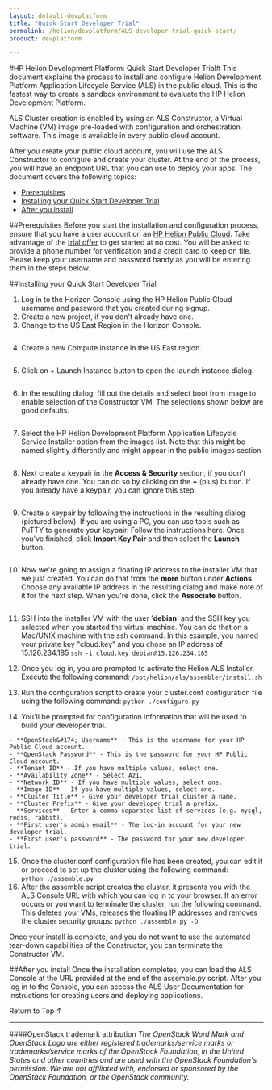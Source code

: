 ```yaml
---
layout: default-devplatform
title: "Quick Start Developer Trial"
permalink: /helion/devplatform/ALS-developer-trial-quick-start/
product: devplatform

---
```

<!--UNDER REVISION-->

#HP Helion Development Platform: Quick Start Developer Trial#
<a name="top"></a>
This document explains the process to install and configure Helion Development Platform Application Lifecycle Service (ALS) in the public cloud. This is the fastest way to create a sandbox environment to evaluate the HP Helion Development Platform.

ALS Cluster creation is enabled by using an ALS Constructor, a Virtual Machine (VM) image pre-loaded with configuration and orchestration software.  This image is available in every public cloud account.

After you create your public cloud account, you will use the ALS Constructor to configure and create your cluster.  At the end of the process, you will have an endpoint URL that you can use to deploy your apps.
The document covers the following topics:

- <a href="#pre">Prerequisites</a>
- <a href="#install">Installing your Quick Start Developer Trial</a>
- <a href="#after">After you install</a>

##Prerequisites<a name="pre"></a>
Before you start the installation and configuration process, ensure that you have a user account on an <a href="https://horizon.hpcloud.com/register" target="_blank">HP Helion Public Cloud</a>. Take advantage of the <a href="http://www.hpcloud.com/cloud-credit" target="_blank">trial offer</a> to get started at no cost. You will be asked to provide a phone number for verification and a credit card to keep on file. Please keep your username and password handy as you will be entering them in the steps below.

##Installing your Quick Start Developer Trial<a name="install"></a>
1.	Log in to the Horizon Console using the HP Helion Public Cloud username and password that you created during signup.
2.	Create a new project, if you don't already have one.
3.	Change to the US East Region in the Horizon Console.<br>
<img src=" ">
 
4.	Create a new Compute instance in the US East region.<br>
<img src=" ">
 
5.	Click on + Launch Instance button to open the launch instance dialog.<br>
<img src=" ">
 
6.	In the resulting dialog, fill out the details and select boot from image to enable selection of the Constructor VM.  The selections shown below are good defaults.<br>
<img src=" ">

 
7.	Select the HP Helion Development Platform Application Lifecycle Service Installer option from the images list.  Note that this might be named slightly differently and might appear in the public images section. <br>
<img src=" "> 
 

8.	Next create a keypair in the **Access & Security** section, if you don't already have one.  You can do so by clicking on the **+** (plus)  button.  If you already have a keypair, you can ignore this step.<br>
<img src=" ">
 
9.	Create a keypair by following the instructions in the resulting dialog (pictured below).  If you are using a PC, you can use tools such as PuTTY to generate your keypair.  Follow the instructions here.  Once you've finished, click **Import Key Pair** and then select the **Launch** button.<br>
<img src=" ">
 

10.	Now we're going to assign a floating IP address to the installer VM that we just created.  You can do that from the **more** button under **Actions**.  Choose any available IP address in the resulting dialog and make note of it for the next step. When you're done, click the **Associate** button.<br>
<img src=" ">
 
11.	SSH into the installer VM with the user '**debian**' and the SSH key you selected when you started the virtual machine.  You can do that on a Mac/UNIX machine with the ssh command.  In this example, you named your private key "cloud.key" and you chose an IP address of 15.126.234.185
`ssh -i cloud.key debian@15.126.234.185`

12.	Once you log in, you are prompted to activate the Helion ALS Installer. Execute the following command:
`/opt/helion/als/assembler/install.sh`
13.	Run the configuration script to create your cluster.conf configuration file using the following command:
`python ./configure.py`
14.	 You'll be prompted for configuration information that will be used to build your developer trial.

	- **OpenStack&#174; Username** - This is the username for your HP Public Cloud account.
	- **OpenStack Password** - This is the password for your HP Public Cloud account.
	- **Tenant ID** - If you have multiple values, select one.
	- **Availability Zone** - Select Az1.
	- **Network ID** - If you have multiple values, select one.
	- **Image ID** - If you have multiple values, select one.
	- **Cluster Title** - Give your developer trial cluster a name.
	- **Cluster Prefix** - Give your developer trial a prefix.
	- **Services** - Enter a comma-separated list of services (e.g. mysql, redis, rabbit).
	- **First user's admin email** - The log-in account for your new developer trial.
	- **First user's password** - The password for your new developer trial.

15.	Once the cluster.conf configuration file has been created, you can edit it or proceed to set up the cluster using the following command: <br>
`python ./assemble.py`
16.	After the assemble script creates the cluster, it presents you with the ALS Console URL with which you can log in to your browser.
If an error occurs or you want to terminate the cluster, run the following command. This deletes your VMs, releases the floating IP addresses and removes the cluster security groups:
	`python ./assemble.py -D`

Once your install is complete, and you do not want to use the automated tear-down capabilities of the Constructor, you can terminate the Constructor VM.

##After you install<a name="after"></a>
Once the installation completes, you can load the ALS Console at the URL provided at the end of the assemble.py script. After you log in to the Console, you can access the ALS User Documentation for instructions for creating users and deploying applications.

<a href="#top" style="padding:14px 0px 14px 0px; text-decoration: none;"> Return to Top &#8593; </a>

----
####OpenStack trademark attribution
*The OpenStack Word Mark and OpenStack Logo are either registered trademarks/service marks or trademarks/service marks of the OpenStack Foundation, in the United States and other countries and are used with the OpenStack Foundation's permission. We are not affiliated with, endorsed or sponsored by the OpenStack Foundation, or the OpenStack community.*


